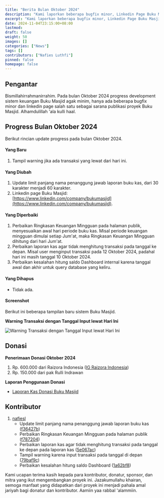 ```yaml
---
title: "Berita Bulan Oktober 2024"
description: "Kami laporkan beberapa bugfix minor, Linkedin Page Buku Masjid, dan donasi pada bulan Oktober 2024."
excerpt: "Kami laporkan beberapa bugfix minor, Linkedin Page Buku Masjid, dan donasi pada bulan Oktober 2024."
date: 2024-11-04T23:15:00+08:00
lastmod:
draft: false
weight: 50
images: []
categories: ["News"]
tags: []
contributors: ["Nafies Luthfi"]
pinned: false
homepage: false
---
```


## Pengantar

Bismillahirrahmanirrahim. Pada bulan Oktober 2024 progress development sistem keuangan Buku Masjid agak minim, hanya ada beberapa bugfix minor dan linkedin page salah satu sebagai sarana publikasi proyek Buku Masjid. Alhamdulillah 'ala kulli haal.

## Progress Bulan Oktober 2024

Berikut rincian update progress pada bulan Oktober 2024.

#### Yang Baru

1. Tampil warning jika ada transaksi yang lewat dari hari ini.

#### Yang Diubah

1. Update limit panjang nama penanggung jawab laporan buku kas, dari 30 karakter menjadi 60 karakter.
1. Linkedin page Buku Masjid: [https://www.linkedin.com/company/bukumasjid](https://www.linkedin.com/company/bukumasjid).

#### Yang Diperbaiki

1. Perbaikan Ringkasan Keuangan Mingguan pada halaman publik, menyesuaikan awal hari periode buku kas. Misal periode keuangan mingguan dimulai setiap Jum'at, maka Ringkasan Keuangan Mingguan dihitung dari hari Jum'at.
1. Perbaikan laporan kas agar tidak menghitung transaksi pada tanggal ke depan. Misal user menginput transaksi pada 12 Oktober 2024, padahal hari ini masih tanggal 10 Oktober 2024.
1. Perbaikan kesalahan hitung saldo Dashboard internal karena tanggal awal dan akhir untuk query database yang keliru.

#### Yang Dihapus

- Tidak ada.

#### Screenshot

Berikut ini beberapa tampilan baru sistem Buku Masjid.

**Warning Transaksi dengan Tanggal Input lewat Hari Ini**

![Warning Transaksi dengan Tanggal Input lewat Hari Ini](images/blog/2024-11-04-monthly-news-2410_01.png "Warning Transaksi dengan Tanggal Input lewat Hari Ini")

## Donasi

**Penerimaan Donasi Oktober 2024**

1. Rp. 600.000 dari Raizora Indonesia ([IG Raizora Indonesia](https://www.instagram.com/raizora_indonesia))
1. Rp. 150.000 dari pak Rulli Indrawan

**Laporan Penggunaan Donasi**

- <a href="https://s.id/kas-donasi-bukumasjid" target="_blank">Laporan Kas Donasi Buku Masjid</a>

## Kontributor

1. [nafiesl](https://github.com/nafiesl)
    - Update limit panjang nama penanggung jawab laporan buku kas ([f36427b](https://github.com/buku-masjid/buku-masjid/commit/f36427b))
    - Perbaikan Ringkasan Keuangan Mingguan pada halaman publik ([f787204](https://github.com/buku-masjid/buku-masjid/commit/f787204))
    - Perbaikan laporan kas agar tidak menghitung transaksi pada tanggal ke depan pada laporan kas ([5e067ac](https://github.com/buku-masjid/buku-masjid/commit/5e067ac))
    - Tampil warning karena input transaksi pada tanggal di depan ([79baf9c](https://github.com/buku-masjid/buku-masjid/commit/79baf9c))
    - Perbaikan kesalahan hitung saldo Dashboard ([1a62bf8](https://github.com/buku-masjid/buku-masjid/commit/1a62bf8))

Kami ucapan terima kasih kepada para kontributor, donatur, sponsor, dan mitra yang ikut mengembangkan proyek ini. Jazakumullahu khairan, semoga manfaat yang didapatkan dari proyek ini menjadi pahala amal jariyah bagi donatur dan kontributor. Aamiin yaa rabbal 'alammiin.
